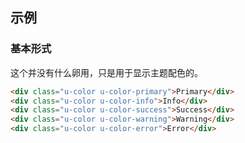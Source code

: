 ## 示例
### 基本形式

这个并没有什么卵用，只是用于显示主题配色的。

<div class="m-example"></div>

```html
<div class="u-color u-color-primary">Primary</div>
<div class="u-color u-color-info">Info</div>
<div class="u-color u-color-success">Success</div>
<div class="u-color u-color-warning">Warning</div>
<div class="u-color u-color-error">Error</div>
```

<!-- div class="u-color">Default</div>
<div class="u-color u-color-secondary">Secondary</div>
<div class="u-color u-color-gray">Gray</div>
<div class="u-color u-color-graylight">GrayLight</div>
<div class="u-color u-color-inverse">Inverse</div -->
